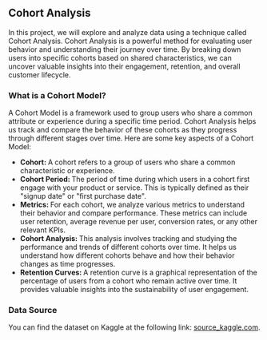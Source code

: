 <h2>Cohort Analysis</h2>
<p>In this project, we will explore and analyze data using a technique called Cohort Analysis. Cohort Analysis is a powerful method for evaluating user behavior and understanding their journey over time. By breaking down users into specific cohorts based on shared characteristics, we can uncover valuable insights into their engagement, retention, and overall customer lifecycle.</p>
<h3>What is a Cohort Model?</h3>
<p>A Cohort Model is a framework used to group users who share a common attribute or experience during a specific time period. Cohort Analysis helps us track and compare the behavior of these cohorts as they progress through different stages over time. Here are some key aspects of a Cohort Model:</p>
<ul>
  <li>
    <b>Cohort:
    </b>A cohort refers to a group of users who share a common characteristic or experience.</li>
  <li>
    <b>Cohort Period:
    </b>The period of time during which users in a cohort first engage with your product or service. This is typically defined as their "signup date" or "first purchase date".</li>
  <li>
    <b>Metrics:
    </b>For each cohort, we analyze various metrics to understand their behavior and compare performance. These metrics can include user retention, average revenue per user, conversion rates, or any other relevant KPIs.</li>
  <li>
    <b>Cohort Analysis:
    </b>This analysis involves tracking and studying the performance and trends of different cohorts over time. It helps us understand how different cohorts behave and how their behavior changes as time progresses.</li>
  <li>
    <b>Retention Curves:
    </b>A retention curve is a graphical representation of the percentage of users from a cohort who remain active over time. It provides valuable insights into the sustainability of user engagement.</li>
</ul>
<h3>Data Source</h3>
<p>You can find the dataset on Kaggle at the following link:
  <a href="https://www.kaggle.com/datasets/ammaraahmad/us-ecommerce-record-2020">source_kaggle.com</a>.</p>
